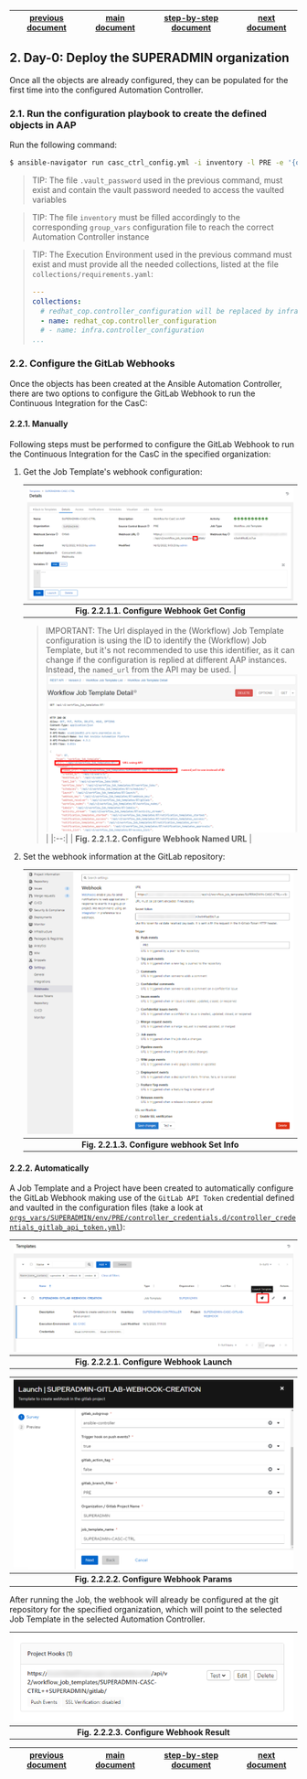 | [previous document][step_1] | [main document][main_doc] | [step-by-step document][step-by-step] | [next document][step_3] |
|:--:|:--:|:--:|:--:|

## 2. Day-0: Deploy the SUPERADMIN organization

Once all the objects are already configured, they can be populated for the first time into the configured Automation Controller.

### 2.1. Run the configuration playbook to create the defined objects in AAP

Run the following command:

```bash
$ ansible-navigator run casc_ctrl_config.yml -i inventory -l PRE -e '{orgs: SUPERADMIN, dir_orgs_vars: orgs_vars, env: PRE}' -m stdout --eei <AH.HOST>/ee-casc:latest --vault-password-file .vault_password --pull-arguments=--tls-verify=false
```

> TIP: The file `.vault_password` used in the previous command, must exist and contain the vault password needed to access the vaulted variables

> TIP: The file `inventory` must be filled accordingly to the corresponding `group_vars` configuration file to reach the correct Automation Controller instance

> TIP: The Execution Environment used in the previous command must exist and must provide all the needed collections, listed at the file `collections/requirements.yaml`:
> ```yaml
> ---
> collections:
>   # redhat_cop.controller_configuration will be replaced by infra.controller_configuration
>   - name: redhat_cop.controller_configuration
>   # - name: infra.controller_configuration
> ...
> ```

### 2.2. Configure the GitLab Webhooks

Once the objects has been created at the Ansible Automation Controller, there are two options to configure the GitLab Webhook to run the Continuous Integration for the CasC:

#### 2.2.1. Manually

Following steps must be performed to configure the GitLab Webhook to run the Continuous Integration for the CasC in the specified organization:

1. Get the Job Template's webhook configuration:
   
   | ![Configure Webhook Get Config][configure_webhook_get_config] |
   |:--:|
   | **Fig. 2.2.1.1. Configure Webhook Get Config** |

   > IMPORTANT: The Url displayed in the (Workflow) Job Template configuration is using the ID to identify the (Workflow) Job Template, but it's not recommended to use this identifier, as it can change if the configuration is replied at different AAP instances. Instead, the `named_url` from the API may be used.
   > | ![Configure Webhook Named URL][configure_webhook_named_url] |
   > |:--:|
   > | **Fig. 2.2.1.2. Configure Webhook Named URL** |
   
2. Set the webhook information at the GitLab repository:
   
   | ![Configure Webhook Set Info][configure_webhook_set_info] |
   |:--:|
   | **Fig. 2.2.1.3. Configure webhook Set Info** |

#### 2.2.2. Automatically

A Job Template and a Project have been created to automatically configure the GitLab Webhook making use of the `GitLab API Token` credential defined and vaulted in the configuration files (take a look at [`orgs_vars/SUPERADMIN/env/PRE/controller_credentials.d/controller_credentials_gitlab_api_token.yml`](orgs_vars/SUPERADMIN/env/PRE/controller_credentials.d/controller_credentials_gitlab_api_token.yml)):

| ![Configure Webhook Launch][configure_webhook_launch] |
|:--:|
| **Fig. 2.2.2.1. Configure Webhook Launch** |

| ![Configure Webhook Params][configure_webhook_params] |
|:--:|
| **Fig. 2.2.2.2. Configure Webhook Params** |

After running the Job, the webhook will already be configured at the git repository for the specified organization, which will point to the selected Job Template in the selected Automation Controller.

| ![Configure Webhook Result][configure_webhook_result] |
|:--:|
| **Fig. 2.2.2.3. Configure Webhook Result** |

| [previous document][step_1] | [main document][main_doc] | [step-by-step document][step-by-step] | [next document][step_3] |
|:--:|:--:|:--:|:--:|

[configure_webhook_get_config]: images/configure_webhook_get_config.png
[configure_webhook_named_url]: images/configure_webhook_named_url.png
[configure_webhook_set_info]: images/configure_webhook_set_info.png
[configure_webhook_launch]: images/configure_webhook_launch.png
[configure_webhook_params]: images/configure_webhook_launch_params.png
[configure_webhook_result]: images/configure_webhook_result.png

[step_1]: README_step_1.md
[main_doc]: README.md
[step-by-step]: README_step_by_step.md
[step_3]: README_step_3.md

